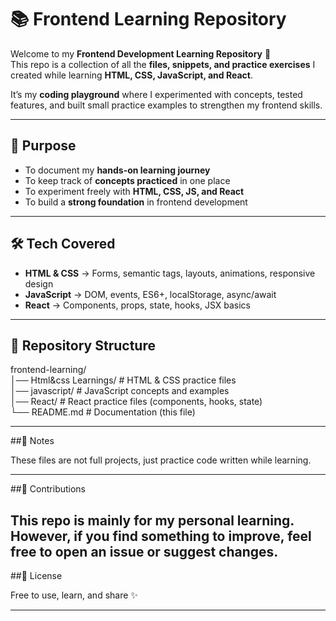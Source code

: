 # 📚 Frontend Learning Repository  

Welcome to my **Frontend Development Learning Repository** 🎉  
This repo is a collection of all the **files, snippets, and practice exercises** I created while learning **HTML, CSS, JavaScript, and React**.  

It’s my **coding playground** where I experimented with concepts, tested features, and built small practice examples to strengthen my frontend skills.  

---

## 🌟 Purpose  

- To document my **hands-on learning journey**  
- To keep track of **concepts practiced** in one place  
- To experiment freely with **HTML, CSS, JS, and React**  
- To build a **strong foundation** in frontend development  

---

## 🛠️ Tech Covered  

- **HTML & CSS** → Forms, semantic tags, layouts, animations, responsive design  
- **JavaScript** → DOM, events, ES6+, localStorage, async/await  
- **React** → Components, props, state, hooks, JSX basics  


---

## 📂 Repository Structure  

frontend-learning/ </br>
│── Html&css Learnings/ # HTML & CSS practice files </br>
│── javascript/ # JavaScript concepts and examples </br>
│── React/ # React practice files (components, hooks, state) </br>
└── README.md # Documentation (this file) </br>

---

##🎯 Notes

These files are not full projects, just practice code written while learning.

---

##🤝 Contributions

This repo is mainly for my personal learning. However, if you find something to improve, feel free to open an issue or suggest changes.
---

##📜 License

Free to use, learn, and share ✨

---
